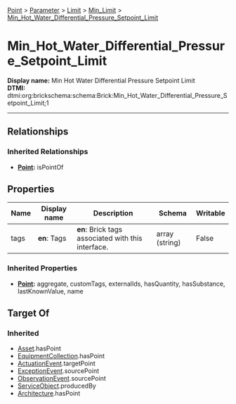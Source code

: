 [Point](../../../Point.md) > [Parameter](../../Parameter.md) > [Limit](../Limit.md) > [Min_Limit](Min_Limit.md) > [Min_Hot_Water_Differential_Pressure_Setpoint_Limit](#)
# Min_Hot_Water_Differential_Pressure_Setpoint_Limit

**Display name:** Min Hot Water Differential Pressure Setpoint Limit<br />
**DTMI:** dtmi:org:brickschema:schema:Brick:Min_Hot_Water_Differential_Pressure_Setpoint_Limit;1

---
## Relationships
### Inherited Relationships
* **[Point](../../../Point.md):** isPointOf
## Properties
|Name|Display name|Description|Schema|Writable|
|-|-|-|-|-|
|tags|**en**: Tags|**en**: Brick tags associated with this interface.|array (string)|False|
### Inherited Properties
* **[Point](../../../Point.md):** aggregate, customTags, externalIds, hasQuantity, hasSubstance, lastKnownValue, name
## Target Of
### Inherited
* [Asset](../../../../Asset/Asset.md).hasPoint
* [EquipmentCollection](../../../../Collection/AssetCollection/EquipmentCollection/EquipmentCollection.md).hasPoint
* [ActuationEvent](../../../../Event/PointEvent/ActuationEvent.md).targetPoint
* [ExceptionEvent](../../../../Event/PointEvent/ExceptionEvent.md).sourcePoint
* [ObservationEvent](../../../../Event/PointEvent/ObservationEvent.md).sourcePoint
* [ServiceObject](../../../../Information/ServiceObject/ServiceObject.md).producedBy
* [Architecture](../../../../Space/Architecture/Architecture.md).hasPoint
